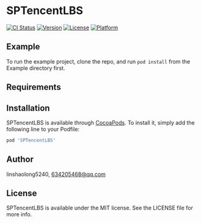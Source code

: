 # SPTencentLBS

[![CI Status](https://img.shields.io/travis/linshaolong5240/SPTencentLBS.svg?style=flat)](https://travis-ci.org/linshaolong5240/SPTencentLBS)
[![Version](https://img.shields.io/cocoapods/v/SPTencentLBS.svg?style=flat)](https://cocoapods.org/pods/SPTencentLBS)
[![License](https://img.shields.io/cocoapods/l/SPTencentLBS.svg?style=flat)](https://cocoapods.org/pods/SPTencentLBS)
[![Platform](https://img.shields.io/cocoapods/p/SPTencentLBS.svg?style=flat)](https://cocoapods.org/pods/SPTencentLBS)

## Example

To run the example project, clone the repo, and run `pod install` from the Example directory first.

## Requirements

## Installation

SPTencentLBS is available through [CocoaPods](https://cocoapods.org). To install
it, simply add the following line to your Podfile:

```ruby
pod 'SPTencentLBS'
```

## Author

linshaolong5240, 634205468@qq.com

## License

SPTencentLBS is available under the MIT license. See the LICENSE file for more info.
